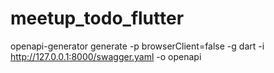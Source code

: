 # meetup_todo_flutter
 
openapi-generator generate -p browserClient=false -g dart -i http://127.0.0.1:8000/swagger.yaml -o openapi
